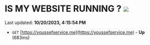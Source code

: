 # IS MY WEBSITE RUNNING ? [![](https://img.shields.io/static/v1?label=Sponsor&message=%E2%9D%A4&logo=GitHub&color=%23fe8e86)](https://github.com/sponsors/<username>)

Last updated: **10/20/2023, 4:15:54 PM**

- `GET` [https://youssefservice.me](https://youssefservice.me) - **Up** (683ms)
